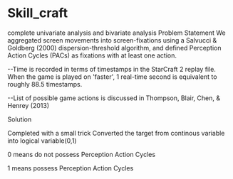 # Skill_craft
complete univariate analysis and bivariate analysis
Problem Statement
We aggregated screen movements into screen-fixations using a Salvucci & Goldberg (2000) dispersion-threshold algorithm, and defined Perception Action Cycles (PACs) as fixations with at least one action.

--Time is recorded in terms of timestamps in the StarCraft 2 replay file. When the game is played on 'faster', 1 real-time second is equivalent to roughly 88.5 timestamps.

--List of possible game actions is discussed in Thompson, Blair, Chen, & Henrey (2013)

Solution

Completed with a small trick Converted the target from continous variable into logical variable(0,1)

0 means do not possess Perception Action Cycles

1 means possess Perception Action Cycles
